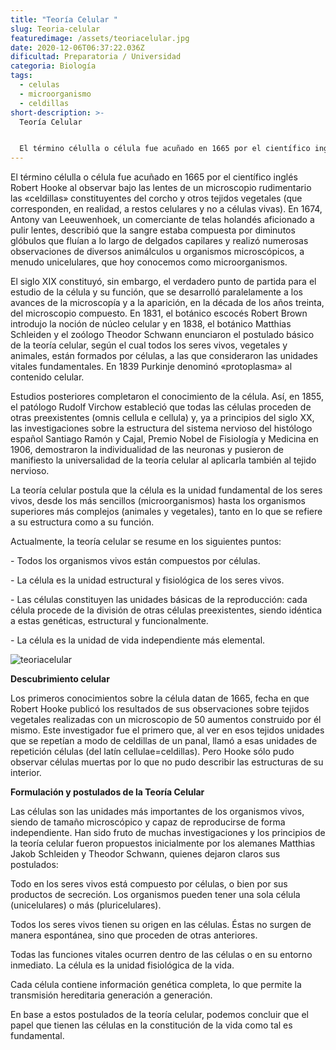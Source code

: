 ```yaml
---
title: "Teoría Celular "
slug: Teoria-celular
featuredimage: /assets/teoriacelular.jpg
date: 2020-12-06T06:37:22.036Z
dificultad: Preparatoria / Universidad
categoria: Biología
tags:
  - celulas
  - microorganismo
  - celdillas
short-description: >-
  Teoría Celular 


  El término célulla o célula fue acuñado en 1665 por el científico inglés Robert Hooke
---
```

El término célulla o célula fue acuñado en 1665 por el científico inglés Robert Hooke al observar bajo las lentes de un microscopio rudimentario las «celdillas» constituyentes del corcho y otros tejidos vegetales (que corresponden, en realidad, a restos celulares y no a células vivas). En 1674, Antony van Leeuwenhoek, un comerciante de telas holandés aficionado a pulir lentes, describió que la sangre estaba compuesta por diminutos glóbulos que fluían a lo largo de delgados capilares y realizó numerosas observaciones de diversos animálculos u organismos microscópicos, a menudo unicelulares, que hoy conocemos como microorganismos.

El siglo XIX constituyó, sin embargo, el verdadero punto de partida para el estudio de la célula y su función, que se desarrolló paralelamente a los avances de la microscopía y a la aparición, en la década de los años treinta, del microscopio compuesto. En 1831, el botánico escocés Robert Brown introdujo la noción de núcleo celular y en 1838, el botánico Matthias Schleiden y el zoólogo Theodor Schwann enunciaron el postulado básico de la teoría celular, según el cual todos los seres vivos, vegetales y animales, están formados por células, a las que consideraron las unidades vitales fundamentales. En 1839 Purkinje denominó «protoplasma» al contenido celular.

Estudios posteriores completaron el conocimiento de la célula. Así, en 1855, el patólogo Rudolf Virchow estableció que todas las células proceden de otras preexistentes (omnis cellula e cellula) y, ya a principios del siglo XX, las investigaciones sobre la estructura del sistema nervioso del histólogo español Santiago Ramón y Cajal, Premio Nobel de Fisiología y Medicina en 1906, demostraron la individualidad de las neuronas y pusieron de manifiesto la universalidad de la teoría celular al aplicarla también al tejido nervioso.

La teoría celular postula que la célula es la unidad fundamental de los seres vivos, desde los más sencillos (microorganismos) hasta los organismos superiores más complejos (animales y vegetales), tanto en lo que se refiere a su estructura como a su función.

Actualmente, la teoría celular se resume en los siguientes puntos:

\- Todos los organismos vivos están compuestos por células.

\- La célula es la unidad estructural y fisiológica de los seres vivos.

\- Las células constituyen las unidades básicas de la reproducción: cada célula procede de la división de otras células preexistentes, siendo idéntica a estas genéticas, estructural y funcionalmente.

\- La célula es la unidad de vida independiente más elemental.

![teoriacelular ](/assets/postuladosdelateoriacelular.jpg "teoriacelular")

**Descubrimiento celular** 

Los primeros conocimientos sobre la célula datan de 1665, fecha en que Robert Hooke publicó los resultados de sus observaciones sobre tejidos vegetales realizadas con un microscopio de 50 aumentos construido por él mismo. Este investigador fue el primero que, al ver en esos tejidos unidades que se repetían a modo de celdillas de un panal, llamó a esas unidades de repetición células (del latín cellulae=celdillas). Pero Hooke sólo pudo observar células muertas por lo que no pudo describir las estructuras de su interior.

**Formulación y postulados de la Teoría Celular** 

Las células son las unidades más importantes de los organismos vivos, siendo de tamaño microscópico y capaz de reproducirse de forma independiente. Han sido fruto de muchas investigaciones y los principios de la teoría celular fueron propuestos inicialmente por los alemanes Matthias Jakob Schleiden y Theodor Schwann, quienes dejaron claros sus postulados:

Todo en los seres vivos está compuesto por células, o bien por sus productos de secreción. Los organismos pueden tener una sola célula (unicelulares) o más (pluricelulares).

Todos los seres vivos tienen su origen en las células. Éstas no surgen de manera espontánea, sino que proceden de otras anteriores.

Todas las funciones vitales ocurren dentro de las células o en su entorno inmediato. La célula es la unidad fisiológica de la vida.

Cada célula contiene información genética completa, lo que permite la transmisión hereditaria generación a generación.

En base a estos postulados de la teoría celular, podemos concluir que el papel que tienen las células en la constitución de la vida como tal es fundamental.
